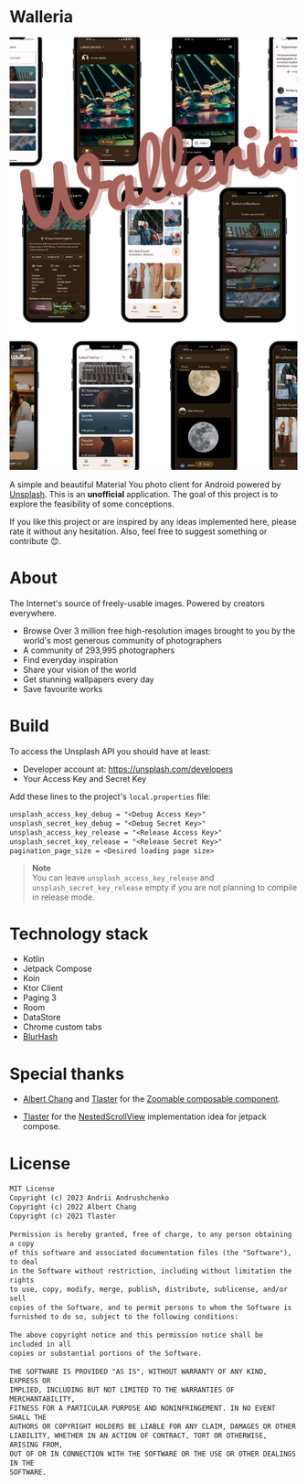 # Walleria
![Walleria](screenshots/Walleria.png)

A simple and beautiful Material You photo client for Android powered by [Unsplash](https://unsplash.com). This is an **unofficial** application. The goal of this project is to explore the feasibility of some conceptions.

If you like this project or are inspired by any ideas implemented here, please rate it without any hesitation. Also, feel free to suggest something or contribute 😊.
# About
The Internet's source of freely-usable images. Powered by creators everywhere.

* Browse Over 3 million free high-resolution images brought to you by the world's most generous community of photographers
* A community of 293,995 photographers
* Find everyday inspiration
* Share your vision of the world
* Get stunning wallpapers every day
* Save favourite works

# Build
To access the Unsplash API you should have at least:
* Developer account at: https://unsplash.com/developers
* Your Access Key and Secret Key

Add these lines to the project's `local.properties` file:
```
unsplash_access_key_debug = "<Debug Access Key>"
unsplash_secret_key_debug = "<Debug Secret Key>"
unsplash_access_key_release = "<Release Access Key>"
unsplash_secret_key_release = "<Release Secret Key>"
pagination_page_size = <Desired loading page size>
```

> **Note**  
> You can leave `unsplash_access_key_release` and `unsplash_secret_key_release` empty if you are not planning to compile in release mode.

# Technology stack
* Kotlin
* Jetpack Compose
* Koin
* Ktor Client
* Paging 3
* Room
* DataStore
* Chrome custom tabs
* [BlurHash](https://blurha.sh/)

# Special thanks
* [Albert Chang](https://github.com/mxalbert1996) and [Tlaster](https://github.com/Tlaster)
  for the [Zoomable composable component](https://github.com/mxalbert1996/Zoomable).

* [Tlaster](https://github.com/Tlaster) for the [NestedScrollView](https://github.com/Tlaster/NestedScrollView/) implementation idea for jetpack compose.

# License
```
MIT License
Copyright (c) 2023 Andrii Andrushchenko
Copyright (c) 2022 Albert Chang
Copyright (c) 2021 Tlaster

Permission is hereby granted, free of charge, to any person obtaining a copy
of this software and associated documentation files (the "Software"), to deal
in the Software without restriction, including without limitation the rights
to use, copy, modify, merge, publish, distribute, sublicense, and/or sell
copies of the Software, and to permit persons to whom the Software is
furnished to do so, subject to the following conditions:

The above copyright notice and this permission notice shall be included in all
copies or substantial portions of the Software.

THE SOFTWARE IS PROVIDED "AS IS", WITHOUT WARRANTY OF ANY KIND, EXPRESS OR
IMPLIED, INCLUDING BUT NOT LIMITED TO THE WARRANTIES OF MERCHANTABILITY,
FITNESS FOR A PARTICULAR PURPOSE AND NONINFRINGEMENT. IN NO EVENT SHALL THE
AUTHORS OR COPYRIGHT HOLDERS BE LIABLE FOR ANY CLAIM, DAMAGES OR OTHER
LIABILITY, WHETHER IN AN ACTION OF CONTRACT, TORT OR OTHERWISE, ARISING FROM,
OUT OF OR IN CONNECTION WITH THE SOFTWARE OR THE USE OR OTHER DEALINGS IN THE
SOFTWARE.
```

